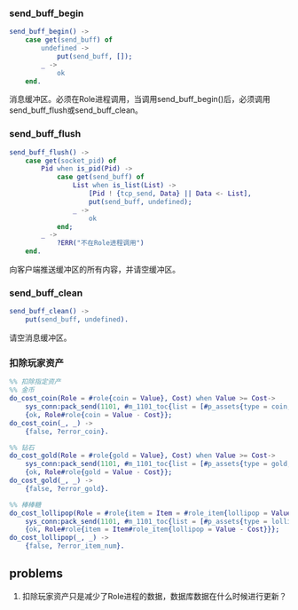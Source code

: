 ### send_buff_begin

```erlang
send_buff_begin() ->
    case get(send_buff) of
        undefined ->
            put(send_buff, []);
        _ ->
            ok
	end.
```

消息缓冲区。必须在Role进程调用，当调用send_buff_begin()后，必须调用send_buff_flush或send_buff_clean。



### send_buff_flush

```erlang
send_buff_flush() ->
    case get(socket_pid) of
        Pid when is_pid(Pid) ->
            case get(send_buff) of
                List when is_list(List) ->
                    [Pid ! {tcp_send, Data} || Data <- List],
                    put(send_buff, undefined);
                _ ->
                    ok
            end;
        _ ->
            ?ERR("不在Role进程调用")
	end.
```

向客户端推送缓冲区的所有内容，并请空缓冲区。



### send_buff_clean

```erlang
send_buff_clean() ->
    put(send_buff, undefined).
```

请空消息缓冲区。



### 扣除玩家资产

```erlang
%% 扣除指定资产
%% 金币
do_cost_coin(Role = #role{coin = Value}, Cost) when Value >= Cost-> 
    sys_conn:pack_send(1101, #m_1101_toc{list = [#p_assets{type = coin, num = Value - Cost}]}),
    {ok, Role#role{coin = Value - Cost}};
do_cost_coin(_, _) ->
    {false, ?error_coin}.

%% 钻石
do_cost_gold(Role = #role{gold = Value}, Cost) when Value >= Cost-> 
    sys_conn:pack_send(1101, #m_1101_toc{list = [#p_assets{type = gold, num = Value - Cost}]}),
    {ok, Role#role{gold = Value - Cost}};
do_cost_gold(_, _) ->
    {false, ?error_gold}.

%% 棒棒糖
do_cost_lollipop(Role = #role{item = Item = #role_item{lollipop = Value}}, Cost) when Value >= Cost-> 
    sys_conn:pack_send(1101, #m_1101_toc{list = [#p_assets{type = lollipop, num = Value - Cost}]}),
    {ok, Role#role{item = Item#role_item{lollipop = Value - Cost}}};
do_cost_lollipop(_, _) ->
    {false, ?error_item_num}.
```





## problems

1. 扣除玩家资产只是减少了Role进程的数据，数据库数据在什么时候进行更新？

